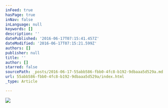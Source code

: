 ```yaml
---
inFeed: true
hasPage: true
inNav: false
inLanguage: null
keywords: []
description: ''
datePublished: '2016-06-17T07:15:41.457Z'
dateModified: '2016-06-17T07:15:21.599Z'
authors: []
publisher: null
title: ''
author: []
starred: false
sourcePath: _posts/2016-06-17-55abb586-fbb0-4fc8-b192-9dbaaa5d529a.md
url: 55abb586-fbb0-4fc8-b192-9dbaaa5d529a/index.html
_type: Article

---
```

![](https://the-grid-user-content.s3-us-west-2.amazonaws.com/8ccd845d-93bf-4905-a438-23fabdfdec51.jpg)